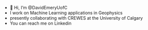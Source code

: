 - 👋 Hi, I’m @DavidEmeryUofC
- I work on Machine Learning applications in Geophysics
- presently collaborating with CREWES at the University of Calgary
- You can reach me on Linkedin

